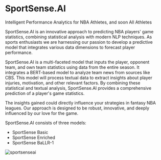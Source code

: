 # SportSense.AI
Intelligent Performance Analytics for NBA Athletes, and soon All Athletes

SportSense.AI is an innovative approach to predicting NBA players' game statistics, combining statistical analysis with modern NLP techniques. As sports enthusiasts we are harnessing our passion to develop a predictive model that integrates various data dimensions to forecast player performance.

SportSense.AI is a multi-faceted model that inputs the player, opponent team, and own team statistics using data from the entire season. It integrates a BERT-based model to analyze team news from sources like CBS. This model will process textual data to extract insights about player injuries, motivation, and other relevant factors. By combining these statistical and textual analysis, SportSense.AI provides a comprehensive prediction of a player's game statistics.

The insights gained could directly influence your strategies in fantasy NBA leagues. Our approach is designed to be robust, innovative, and deeply influenced by our love for the game.

SportSense.AI consists of three models:
- SportSense Basic
- SportSense Enriched
- SportSense BaLLR-1

![sportsenseai](https://github.com/BerkeAltiparmak/SportSense.AI/assets/96665962/807f6be3-220a-4da4-9179-cf468047a7cb)
